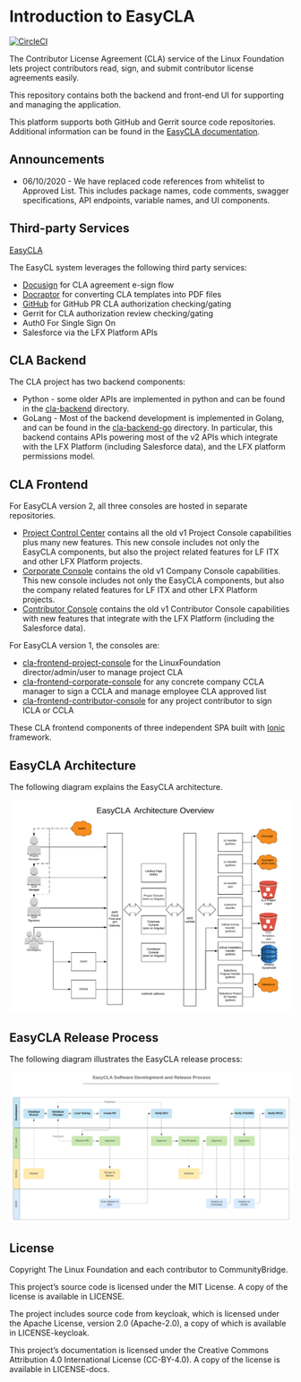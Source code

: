 # Introduction to EasyCLA

[![CircleCI](https://circleci.com/gh/communitybridge/easycla.svg?style=svg)](https://circleci.com/gh/communitybridge/easycla)

The Contributor License Agreement \(CLA\) service of the Linux Foundation lets project contributors read, sign, and submit contributor license agreements easily.

This repository contains both the backend and front-end UI for supporting and managing the application.

This platform supports both GitHub and Gerrit source code repositories. Additional information can be found in the [EasyCLA documentation](https://docs.linuxfoundation.org/lfx/easycla).

## Announcements

- 06/10/2020 - We have replaced code references from whitelist to Approved List.  This includes package names, code comments, swagger specifications, API endpoints, variable names, and UI components.

## Third-party Services

[EasyCLA](#easycla-architecture)

The EasyCL system leverages the following third party services:

* [Docusign](https://www.docusign.com/) for CLA agreement e-sign flow
* [Docraptor](https://docraptor.com/) for converting CLA templates into PDF files
* [GitHub](https://github.com/) for GitHub PR CLA authorization checking/gating
* Gerrit for CLA authorization review checking/gating  
* Auth0 For Single Sign On
* Salesforce via the LFX Platform APIs

## CLA Backend

The CLA project has two backend components:

* Python - some older APIs are implemented in python and can be found in the [cla-backend](cla-backend) directory.
* GoLang - Most of the backend development is implemented in Golang, and can be found in the
  [cla-backend-go](cla-backend-go) directory. In particular, this backend contains APIs powering most of the v2 APIs
  which integrate with the LFX Platform (including Salesforce data), and the LFX platform permissions model.

## CLA Frontend

For EasyCLA version 2, all three consoles are hosted in separate repositories.

* [Project Control Center](https://projectadmin.lfx.linuxfoundation.org/) contains all the old v1 Project Console
  capabilities plus many new features. This new console includes not only the EasyCLA components, but also the project
  related features for LF ITX and other LFX Platform projects.
* [Corporate Console](https://organization.lfx.linuxfoundation.org/company/dashboard) contains the old v1 Company Console
  capabilities. This new console includes not only the EasyCLA components, but also the company related features for LF
  ITX and other LFX Platform projects.
* [Contributor Console](https://github.com/communitybridge/easycla-contributor-console) contains the old v1 Contributor Console
  capabilities with new features that integrate with the LFX Platform (including the Salesforce data).

For EasyCLA version 1, the consoles are:

* [cla-frontend-project-console](cla-frontend-project-console) for the LinuxFoundation director/admin/user to manage project CLA
* [cla-frontend-corporate-console](cla-frontend-corporate-console) for any concrete company CCLA manager to sign a CCLA and manage employee CLA approved list
* [cla-frontend-contributor-console](cla-frontend-contributor-console) for any project contributor to sign ICLA or CCLA

These CLA frontend components of three independent SPA built with [Ionic](https://ionicframework.com/) framework.

## EasyCLA Architecture

The following diagram explains the EasyCLA architecture.

![CLA Architecture](.gitbook/assets/easycla-architecture-overview.png)

## EasyCLA Release Process

The following diagram illustrates the EasyCLA release process:

![CLA Release Process](.gitbook/assets/easycla_software_development_and_release_process.png)

## License

Copyright The Linux Foundation and each contributor to CommunityBridge. 

This project’s source code is licensed under the MIT License. A copy of the license is available in LICENSE.

The project includes source code from keycloak, which is licensed under the Apache License, version 2.0 \(Apache-2.0\), a copy of which is available in LICENSE-keycloak.

This project’s documentation is licensed under the Creative Commons Attribution 4.0 International License \(CC-BY-4.0\). A copy of the license is available in LICENSE-docs.

